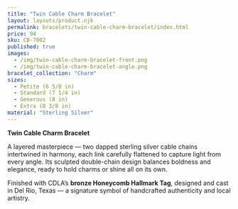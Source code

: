 ```yaml
---
title: "Twin Cable Charm Bracelet"
layout: layouts/product.njk
permalink: bracelets/twin-cable-charm-bracelet/index.html
price: 94
sku: CB-7002
published: true
images:
  - /img/twin-cable-charm-bracelet-front.png
  - /img/twin-cable-charm-bracelet-angle.png
bracelet_collection: "Charm"
sizes:
  - Petite (6 5/8 in)
  - Standard (7 1/4 in)
  - Generous (8 in)
  - Extra (8 3/8 in)
material: "Sterling Silver"
---
```


**Twin Cable Charm Bracelet**  

A layered masterpiece — two dapped sterling silver cable chains intertwined in harmony, each link carefully flattened to capture light from every angle. Its sculpted double-chain design balances boldness and elegance, ready to hold charms or shine all on its own.  

Finished with CDLA’s **bronze Honeycomb Hallmark Tag**, designed and cast in Del Rio, Texas — a signature symbol of handcrafted authenticity and local artistry.
